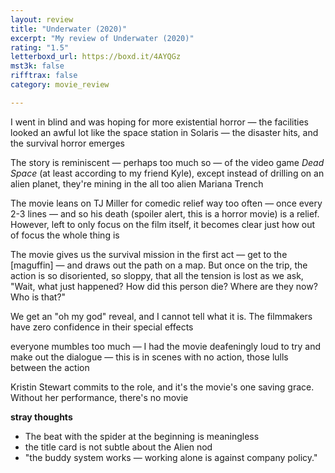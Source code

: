 ```yaml
---
layout: review
title: "Underwater (2020)"
excerpt: "My review of Underwater (2020)"
rating: "1.5"
letterboxd_url: https://boxd.it/4AYQGz
mst3k: false
rifftrax: false
category: movie_review

---
```


I went in blind and was hoping for more existential horror — the facilities looked an awful lot like the space station in Solaris — the disaster hits, and the survival horror emerges

The story is reminiscent — perhaps too much so — of the video game <i>Dead Space</i> (at least according to my friend Kyle), except instead of drilling on an alien planet, they're mining in the all too alien Mariana Trench

The movie leans on TJ Miller for comedic relief way too often — once every 2-3 lines — and so his death (spoiler alert, this is a horror movie) is a relief. However, left to only focus on the film itself, it becomes clear just how out of focus the whole thing is

The movie gives us the survival mission in the first act — get to the [maguffin] — and draws out the path on a map. But once on the trip, the action is so disoriented, so sloppy, that all the tension is lost as we ask, "Wait, what just happened? How did this person die? Where are they now? Who is that?"

We get an "oh my god" reveal, and I cannot tell what it is. The filmmakers have zero confidence in their special effects

everyone mumbles too much — I had the movie deafeningly loud to try and make out the dialogue — this is in scenes with no action, those lulls between the action

Kristin Stewart commits to the role, and it's the movie's one saving grace. Without her performance, there's no movie

<b>stray thoughts</b>
* The beat with the spider at the beginning is meaningless 
* the title card is not subtle about the Alien nod
* "the buddy system works — working alone is against company policy."